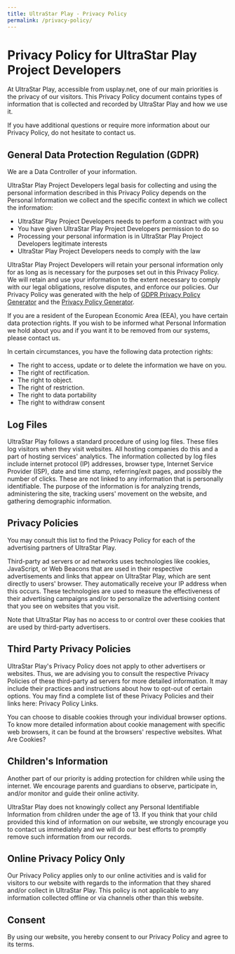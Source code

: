 ```yaml
---
title: UltraStar Play - Privacy Policy
permalink: /privacy-policy/
---
```


<h1>Privacy Policy for UltraStar Play Project Developers</h1>

<p>At UltraStar Play, accessible from usplay.net, one of our main priorities is the privacy of our visitors. This Privacy Policy document contains types of information that is collected and recorded by UltraStar Play and how we use it.</p>

<p>If you have additional questions or require more information about our Privacy Policy, do not hesitate to contact us.</p>

<h2>General Data Protection Regulation (GDPR)</h2>
<p>We are a Data Controller of your information.</p>

<p>UltraStar Play Project Developers legal basis for collecting and using the personal information described in this Privacy Policy depends on the Personal Information we collect and the specific context in which we collect the information:</p>
<ul>
    <li>UltraStar Play Project Developers needs to perform a contract with you</li>
    <li>You have given UltraStar Play Project Developers permission to do so</li>
    <li>Processing your personal information is in UltraStar Play Project Developers legitimate interests</li>
    <li>UltraStar Play Project Developers needs to comply with the law</li>
</ul>
  
<p>UltraStar Play Project Developers will retain your personal information only for as long as is necessary for the purposes set out in this Privacy Policy. We will retain and use your information to the extent necessary to comply with our legal obligations, resolve disputes, and enforce our policies. Our Privacy Policy was generated with the help of <a href="https://www.gdprprivacynotice.com/">GDPR Privacy Policy Generator</a> and the <a href="https://www.privacypolicygenerator.org">Privacy Policy Generator</a>.</p> 

<p>If you are a resident of the European Economic Area (EEA), you have certain data protection rights. If you wish to be informed what Personal Information we hold about you and if you want it to be removed from our systems, please contact us.</p>
<p>In certain circumstances, you have the following data protection rights:</p>
<ul>
    <li>The right to access, update or to delete the information we have on you.</li>
    <li>The right of rectification.</li> 
    <li>The right to object.</li>
    <li>The right of restriction.</li>
    <li>The right to data portability</li>
    <li>The right to withdraw consent</li>
</ul>

<h2>Log Files</h2>

<p>UltraStar Play follows a standard procedure of using log files. These files log visitors when they visit websites. All hosting companies do this and a part of hosting services' analytics. The information collected by log files include internet protocol (IP) addresses, browser type, Internet Service Provider (ISP), date and time stamp, referring/exit pages, and possibly the number of clicks. These are not linked to any information that is personally identifiable. The purpose of the information is for analyzing trends, administering the site, tracking users' movement on the website, and gathering demographic information.</p>




<h2>Privacy Policies</h2>

<P>You may consult this list to find the Privacy Policy for each of the advertising partners of UltraStar Play.</p>

<p>Third-party ad servers or ad networks uses technologies like cookies, JavaScript, or Web Beacons that are used in their respective advertisements and links that appear on UltraStar Play, which are sent directly to users' browser. They automatically receive your IP address when this occurs. These technologies are used to measure the effectiveness of their advertising campaigns and/or to personalize the advertising content that you see on websites that you visit.</p>

<p>Note that UltraStar Play has no access to or control over these cookies that are used by third-party advertisers.</p>

<h2>Third Party Privacy Policies</h2>

<p>UltraStar Play's Privacy Policy does not apply to other advertisers or websites. Thus, we are advising you to consult the respective Privacy Policies of these third-party ad servers for more detailed information. It may include their practices and instructions about how to opt-out of certain options. You may find a complete list of these Privacy Policies and their links here: Privacy Policy Links.</p>

<p>You can choose to disable cookies through your individual browser options. To know more detailed information about cookie management with specific web browsers, it can be found at the browsers' respective websites. What Are Cookies?</p>

<h2>Children's Information</h2>

<p>Another part of our priority is adding protection for children while using the internet. We encourage parents and guardians to observe, participate in, and/or monitor and guide their online activity.</p>

<p>UltraStar Play does not knowingly collect any Personal Identifiable Information from children under the age of 13. If you think that your child provided this kind of information on our website, we strongly encourage you to contact us immediately and we will do our best efforts to promptly remove such information from our records.</p>

<h2>Online Privacy Policy Only</h2>

<p>Our Privacy Policy applies only to our online activities and is valid for visitors to our website with regards to the information that they shared and/or collect in UltraStar Play. This policy is not applicable to any information collected offline or via channels other than this website.</p>

<h2>Consent</h2>

<p>By using our website, you hereby consent to our Privacy Policy and agree to its terms.</p>
